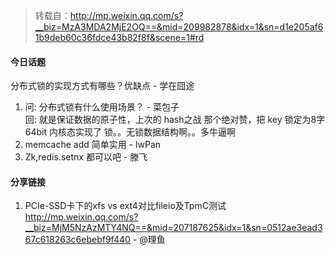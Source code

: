 > 转载自：<http://mp.weixin.qq.com/s?__biz=MzA3MDA2MjE2OQ==&mid=209982878&idx=1&sn=d1e205af61b9deb60c36fdce43b82f8f&scene=1#rd>

#### 今日话题

分布式锁的实现方式有哪些？优缺点 - 学在囧途

1. 问: 分布式锁有什么使用场景？ - 菜包子  
回: 就是保证数据的原子性，上次的 hash之战 那个绝对赞，把 key 锁定为8字 64bit  内核态实现了 锁。。无锁数据结构啊。。多牛逼啊
2. memcache add 简单实用 - lwPan
3. Zk,redis.setnx  都可以吧 - 滕飞

#### 分享链接
1. PCIe-SSD卡下的xfs vs ext4对比fileio及TpmC测试 http://mp.weixin.qq.com/s?__biz=MjM5NzAzMTY4NQ==&mid=207187625&idx=1&sn=0512ae3ead367c618263c6ebebf9f440 - @理鱼
